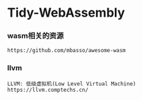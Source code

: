 # Tidy-WebAssembly

### wasm相关的资源
```
https://github.com/mbasso/awesome-wasm
```

### llvm
```
LLVM: 低级虚拟机(Low Level Virtual Machine)
https://llvm.comptechs.cn/
```